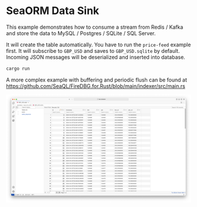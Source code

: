 # SeaORM Data Sink

This example demonstrates how to consume a stream from Redis / Kafka and store the data to MySQL / Postgres / SQLite / SQL Server.

It will create the table automatically. You have to run the `price-feed` example first. It will subscribe to `GBP_USD` and saves to `GBP_USD.sqlite` by default. Incoming JSON messages will be deserialized and inserted into database.

```sh
cargo run
```

A more complex example with buffering and periodic flush can be found at https://github.com/SeaQL/FireDBG.for.Rust/blob/main/indexer/src/main.rs

![](Screenshot.png)